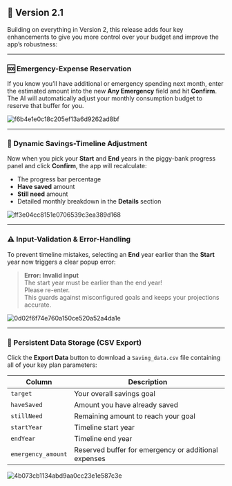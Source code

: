 ## 🚀 Version 2.1

Building on everything in Version 2, this release adds four key enhancements to give you more control over your budget and improve the app’s robustness:

---

### 🆘 Emergency-Expense Reservation
If you know you’ll have additional or emergency spending next month, enter the estimated amount into the new **Any Emergency** field and hit **Confirm**. The AI will automatically adjust your monthly consumption budget to reserve that buffer for you.  

![f6b4e1e0c18c205ef13a6d9262ad8bf](https://github.com/user-attachments/assets/6a11daac-6fab-4eb9-8aaf-7c204f462abe)


---

### 📆 Dynamic Savings-Timeline Adjustment
Now when you pick your **Start** and **End** years in the piggy-bank progress panel and click **Confirm**, the app will recalculate:
- The progress bar percentage  
- **Have saved** amount  
- **Still need** amount  
- Detailed monthly breakdown in the **Details** section

![ff3e04cc8151e0706539c3ea389d168](https://github.com/user-attachments/assets/739764d4-d4fc-45ee-9044-5b715ffae0f4)


---

### ⚠️ Input-Validation & Error-Handling
To prevent timeline mistakes, selecting an **End** year earlier than the **Start** year now triggers a clear popup error:
> **Error: Invalid input**  
> The start year must be earlier than the end year!  
> Please re-enter.  
This guards against misconfigured goals and keeps your projections accurate.

![0d02f6f74e760a150ce520a52a4da1e](https://github.com/user-attachments/assets/3563e56c-ce68-4f96-9937-52d6ccaaed80)


---

### 💾 Persistent Data Storage (CSV Export)
Click the **Export Data** button to download a `Saving_data.csv` file containing all of your key plan parameters:

| Column            | Description                                               |
|-------------------|-----------------------------------------------------------|
| `target`          | Your overall savings goal                                 |
| `haveSaved`       | Amount you have already saved                             |
| `stillNeed`       | Remaining amount to reach your goal                       |
| `startYear`       | Timeline start year                                       |
| `endYear`         | Timeline end year                                         |
| `emergency_amount`| Reserved buffer for emergency or additional expenses      |

![4b073cb1134abd9aa0cc23e1e587c3e](https://github.com/user-attachments/assets/957a68b1-efac-4bbc-a0c2-9590639ea0f6)


